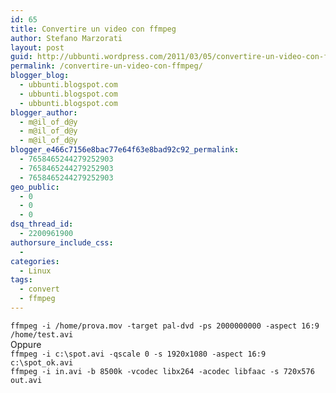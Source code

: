 ```yaml
---
id: 65
title: Convertire un video con ffmpeg
author: Stefano Marzorati
layout: post
guid: http://ubbunti.wordpress.com/2011/03/05/convertire-un-video-con-ffmpeg
permalink: /convertire-un-video-con-ffmpeg/
blogger_blog:
  - ubbunti.blogspot.com
  - ubbunti.blogspot.com
  - ubbunti.blogspot.com
blogger_author:
  - m@il_of_d@y
  - m@il_of_d@y
  - m@il_of_d@y
blogger_e466c7156e8bac77e64f63e8bad92c92_permalink:
  - 7658465244279252903
  - 7658465244279252903
  - 7658465244279252903
geo_public:
  - 0
  - 0
  - 0
dsq_thread_id:
  - 2200961900
authorsure_include_css:
  - 
categories:
  - Linux
tags:
  - convert
  - ffmpeg
---
```

`ffmpeg -i /home/prova.mov -target pal-dvd -ps 2000000000 -aspect 16:9 /home/test.avi`  
Oppure  
`ffmpeg -i c:\spot.avi -qscale 0 -s 1920x1080 -aspect 16:9 c:\spot_ok.avi`  
`ffmpeg -i in.avi -b 8500k -vcodec libx264 -acodec libfaac -s 720x576 out.avi`